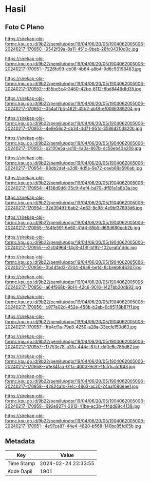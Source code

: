 # Hasil

## Foto C Plano

https://sirekap-obj-formc.kpu.go.id/9b22/pemilu/pdpr/19/04/06/20/05/1904062005006-20240217-170950--9542f39a-8a11-451c-9beb-26fc04310d0c.jpg

https://sirekap-obj-formc.kpu.go.id/9b22/pemilu/pdpr/19/04/06/20/05/1904062005006-20240217-170951--7226fd99-cb06-4b84-a8b4-9d6c53198483.jpg

https://sirekap-obj-formc.kpu.go.id/9b22/pemilu/pdpr/19/04/06/20/05/1904062005006-20240217-170952--d55bc5c4-3460-42be-8112-6bd8446dfd35.jpg

https://sirekap-obj-formc.kpu.go.id/9b22/pemilu/pdpr/19/04/06/20/05/1904062005006-20240217-170952--054af7b5-482f-45b2-abf8-ef0066386204.jpg

https://sirekap-obj-formc.kpu.go.id/9b22/pemilu/pdpr/19/04/06/20/05/1904062005006-20240217-170953--4e9e56c2-cb34-4d71-951c-3586d20d820b.jpg

https://sirekap-obj-formc.kpu.go.id/9b22/pemilu/pdpr/19/04/06/20/05/1904062005006-20240217-170953--b2100e5a-ac10-4a0a-867b-dc56eb43e206.jpg

https://sirekap-obj-formc.kpu.go.id/9b22/pemilu/pdpr/19/04/06/20/05/1904062005006-20240217-170954--98db2def-a3d8-4d5e-9e72-ceeb88a590ab.jpg

https://sirekap-obj-formc.kpu.go.id/9b22/pemilu/pdpr/19/04/06/20/05/1904062005006-20240217-170954--4138d9d6-35c9-4ef4-bd70-dff81e1a8b3a.jpg

https://sirekap-obj-formc.kpu.go.id/9b22/pemilu/pdpr/19/04/06/20/05/1904062005006-20240217-170954--32d39491-6ab2-4e63-8c98-4c9bf37893d6.jpg

https://sirekap-obj-formc.kpu.go.id/9b22/pemilu/pdpr/19/04/06/20/05/1904062005006-20240217-170955--f84fe59f-6e60-41d4-85b5-d69d680ecb2b.jpg

https://sirekap-obj-formc.kpu.go.id/9b22/pemilu/pdpr/19/04/06/20/05/1904062005006-20240217-170955--e2c04964-14c8-418f-bf92-102ceafa1ddc.jpg

https://sirekap-obj-formc.kpu.go.id/9b22/pemilu/pdpr/19/04/06/20/05/1904062005006-20240217-170956--0b44fad3-2204-49a8-be14-8cbeeb846307.jpg

https://sirekap-obj-formc.kpu.go.id/9b22/pemilu/pdpr/19/04/06/20/05/1904062005006-20240217-170956--a64f968b-9b14-42c8-9016-1427bb20d993.jpg

https://sirekap-obj-formc.kpu.go.id/9b22/pemilu/pdpr/19/04/06/20/05/1904062005006-20240217-170956--c977e02d-452e-458b-b2eb-6c95118b87f1.jpg

https://sirekap-obj-formc.kpu.go.id/9b22/pemilu/pdpr/19/04/06/20/05/1904062005006-20240217-170957--1fe4cf1a-79e8-4250-a28a-33ecfe150d63.jpg

https://sirekap-obj-formc.kpu.go.id/9b22/pemilu/pdpr/19/04/06/20/05/1904062005006-20240217-170957--17753e78-a31b-444c-87cf-dd0e6c785d82.jpg

https://sirekap-obj-formc.kpu.go.id/9b22/pemilu/pdpr/19/04/06/20/05/1904062005006-20240217-170958--b1e341aa-011a-4003-9c91-11c51ca5f643.jpg

https://sirekap-obj-formc.kpu.go.id/9b22/pemilu/pdpr/19/04/06/20/05/1904062005006-20240217-170958--42824a1c-7e1c-4863-ac30-24aaf086eae1.jpg

https://sirekap-obj-formc.kpu.go.id/9b22/pemilu/pdpr/19/04/06/20/05/1904062005006-20240217-170959--692e9274-2912-41be-ac3b-4f4dd89c4138.jpg

https://sirekap-obj-formc.kpu.go.id/9b22/pemilu/pdpr/19/04/06/20/05/1904062005006-20240217-170951--4e97ca87-44e4-4820-b568-140bc85fd05b.jpg


## Metadata

| Key        | Value               |
| ---------- | ------------------- |
| Time Stamp | 2024-02-24 22:33:55 |
| Kode Dapil | 1901                |



